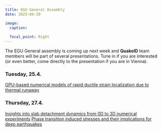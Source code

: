 ```yaml
---
title: EGU General Assembly
date: 2023-04-20

image: 
  caption: 
  
  focal_point: Right
---
```

The EGU General assembly is coming up next week and **QuakeID** team members will be part of several presentations. Tune in if you are interested (or even better, come directly to the presentation if you are in Vienna).

<!--more-->
### Tuesday, 25.4.
[GPU-based numerical models of rapid ductile strain localization due to thermal runaway ](https://meetingorganizer.copernicus.org/EGU23/EGU23-11594.html)

### Thursday, 27.4.
[Insights into slab detachment dynamics from 0D to 3D numerical experiments](https://meetingorganizer.copernicus.org/EGU23/EGU23-14144.html)
[Phase transition induced stresses and their implications for deep earthquakes](https://meetingorganizer.copernicus.org/EGU23/EGU23-13677.html)
